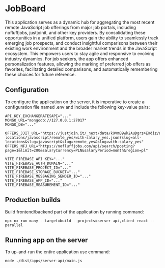# JobBoard

This application serves as a dynamic hub for aggregating the most recent remote JavaScript job offerings from major job portals, including nofluffjobs, justjoinit, and other key providers. By consolidating these opportunities in a unified platform, users gain the ability to seamlessly track emerging job prospects, and conduct insightful comparisons between their existing work environment and the broader market trends in the JavaScript ecosystem. This empowers users to stay agile and responsive to evolving industry dynamics. For job seekers, the app offers enhanced personalization features, allowing the marking of preferred job offers as favorites, facilitating detailed comparisons, and automatically remembering these choices for future reference.

## Configuration

To configure the application on the server, it is imperative to create a configuration file named .env and include the following key-value pairs:

```
API_KEY_EXCHANGERATESAPI="..."
MONGO_URL="mongodb://127.0.0.1:27017"
MONGO_DB="..."

OFFERS_JJIT_URL="https://justjoin.it/_next/data/kOVmB9wk2AuDgrz4EXdiz/all-locations/javascript/remote_yes/with-salary_yes.json?slug=all-locations&slug=javascript&slug=remote_yes&slug=with-salary_yes"
OFFERS_NFJ_URL="https://nofluffjobs.com/api/search/posting?page=1&limit=200&salaryCurrency=PLN&salaryPeriod=month&region=pl"

VITE_FIREBASE_API_KEY="..."
VITE_FIREBASE_AUTH_DOMAIN="..."
VITE_FIREBASE_PROJECT_ID="..."
VITE_FIREBASE_STORAGE_BUCKET="..."
VITE_FIREBASE_MESSAGING_SENDER_ID="..."
VITE_FIREBASE_APP_ID="..."
VITE_FIREBASE_MEASUREMENT_ID="..."
```

## Production builds

Build frontend/backend part of the application by running command:

`npx nx run-many --target=build --projects=server-api,client-react --parallel`

## Running app on the server

To up-and-run the entire application use command:

`node ./dist/apps/server-api/main.js`